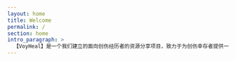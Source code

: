 ```yaml
---
layout: home
title: Welcome
permalink: /
section: home
intro_paragraph: >
  【VoyHeal】是一个我们建立的面向创伤经历者的资源分享项目，致力于为创伤幸存者提供一些科学、可操作的自救资源。在这里，创伤不是需要羞耻的残片，而是值得被疗愈的生命印记；自救不是孤立的挣扎，而是无数人共同前行的旅程。你不是孤身一人，每一次微小的疗愈步伐都值得被看见与鼓励。
---
```

